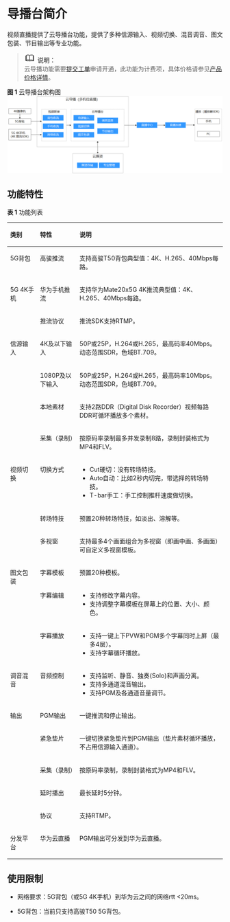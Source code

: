 # 导播台简介<a name="live_01_0037"></a>

视频直播提供了云导播台功能，提供了多种信源输入、视频切换、混音调音、图文包装、节目输出等专业功能。

>![](public_sys-resources/icon-note.gif) **说明：**   
>云导播功能需要[提交工单](https://console.huaweicloud.com/ticket/?#/ticketindex/business?productTypeId=ffb4ebf5fb094bc6aef0129c276ce42e)申请开通，此功能为计费项，具体价格请参见[产品价格详情](https://www.huaweicloud.com/pricing.html?tab=detail#/live)。  

**图 1**  云导播台架构图<a name="fig1836512195218"></a>  
![](figures/云导播台架构图.png "云导播台架构图")

## 功能特性<a name="section595118302819"></a>

**表 1**  功能列表

<a name="table191051236268"></a>
<table><thead align="left"><tr id="row33083313263"><th class="cellrowborder" valign="top" width="13.86%" id="mcps1.2.4.1.1"><p id="p330963122619"><a name="p330963122619"></a><a name="p330963122619"></a><strong id="b430916332610"><a name="b430916332610"></a><a name="b430916332610"></a>类别</strong></p>
</th>
<th class="cellrowborder" valign="top" width="18.29%" id="mcps1.2.4.1.2"><p id="p230910313267"><a name="p230910313267"></a><a name="p230910313267"></a><strong id="b430919311267"><a name="b430919311267"></a><a name="b430919311267"></a>特性</strong></p>
</th>
<th class="cellrowborder" valign="top" width="67.85%" id="mcps1.2.4.1.3"><p id="p173099392619"><a name="p173099392619"></a><a name="p173099392619"></a><strong id="b183091038267"><a name="b183091038267"></a><a name="b183091038267"></a>说明</strong></p>
</th>
</tr>
</thead>
<tbody><tr id="row107968434305"><td class="cellrowborder" valign="top" width="13.86%" headers="mcps1.2.4.1.1 "><p id="p78485873012"><a name="p78485873012"></a><a name="p78485873012"></a>5G背包</p>
</td>
<td class="cellrowborder" valign="top" width="18.29%" headers="mcps1.2.4.1.2 "><p id="p19841258153018"><a name="p19841258153018"></a><a name="p19841258153018"></a>高骏推流</p>
</td>
<td class="cellrowborder" valign="top" width="67.85%" headers="mcps1.2.4.1.3 "><p id="p38535863011"><a name="p38535863011"></a><a name="p38535863011"></a>支持高骏T50背包典型值：4K、H.265、40Mbps每路。</p>
</td>
</tr>
<tr id="row111051947153012"><td class="cellrowborder" rowspan="2" valign="top" width="13.86%" headers="mcps1.2.4.1.1 "><p id="p985195814309"><a name="p985195814309"></a><a name="p985195814309"></a>5G 4K手机</p>
</td>
<td class="cellrowborder" valign="top" width="18.29%" headers="mcps1.2.4.1.2 "><p id="p1985185863019"><a name="p1985185863019"></a><a name="p1985185863019"></a>华为手机推流</p>
</td>
<td class="cellrowborder" valign="top" width="67.85%" headers="mcps1.2.4.1.3 "><p id="p188516588309"><a name="p188516588309"></a><a name="p188516588309"></a>支持华为Mate20x5G 4K推流典型值：4K、H.265、40Mbps每路。</p>
</td>
</tr>
<tr id="row664257163015"><td class="cellrowborder" valign="top" headers="mcps1.2.4.1.1 "><p id="p188515589300"><a name="p188515589300"></a><a name="p188515589300"></a>推流协议</p>
</td>
<td class="cellrowborder" valign="top" headers="mcps1.2.4.1.2 "><p id="p6851586306"><a name="p6851586306"></a><a name="p6851586306"></a>推流SDK支持RTMP。</p>
</td>
</tr>
<tr id="row1330933192616"><td class="cellrowborder" rowspan="4" valign="top" width="13.86%" headers="mcps1.2.4.1.1 "><p id="p1330983112618"><a name="p1330983112618"></a><a name="p1330983112618"></a>信源输入</p>
</td>
<td class="cellrowborder" valign="top" width="18.29%" headers="mcps1.2.4.1.2 "><p id="p4309113102613"><a name="p4309113102613"></a><a name="p4309113102613"></a>4K及以下输入</p>
</td>
<td class="cellrowborder" valign="top" width="67.85%" headers="mcps1.2.4.1.3 "><p id="p0309113192617"><a name="p0309113192617"></a><a name="p0309113192617"></a>50P或25P，H.264或H.265，最高码率40Mbps。动态范围SDR，色域BT.709。</p>
</td>
</tr>
<tr id="row143096322618"><td class="cellrowborder" valign="top" headers="mcps1.2.4.1.1 "><p id="p4309239266"><a name="p4309239266"></a><a name="p4309239266"></a>1080P及以下输入</p>
</td>
<td class="cellrowborder" valign="top" headers="mcps1.2.4.1.2 "><p id="p103091435262"><a name="p103091435262"></a><a name="p103091435262"></a>50P或25P，H.264或H.265，最高码率10Mbps。动态范围SDR，色域BT.709。</p>
</td>
</tr>
<tr id="row10309113152611"><td class="cellrowborder" valign="top" headers="mcps1.2.4.1.1 "><p id="p43091935263"><a name="p43091935263"></a><a name="p43091935263"></a>本地素材</p>
</td>
<td class="cellrowborder" valign="top" headers="mcps1.2.4.1.2 "><p id="p630920362618"><a name="p630920362618"></a><a name="p630920362618"></a>支持2路DDR（Digital Disk Recorder）视频每路DDR可循环播放多个素材。</p>
</td>
</tr>
<tr id="row7309163152615"><td class="cellrowborder" valign="top" headers="mcps1.2.4.1.1 "><p id="p1930910362615"><a name="p1930910362615"></a><a name="p1930910362615"></a>采集（录制）</p>
</td>
<td class="cellrowborder" valign="top" headers="mcps1.2.4.1.2 "><p id="p930913352613"><a name="p930913352613"></a><a name="p930913352613"></a>按原码率录制最多并发录制8路，录制封装格式为MP4和FLV。</p>
</td>
</tr>
<tr id="row930919372613"><td class="cellrowborder" rowspan="3" valign="top" width="13.86%" headers="mcps1.2.4.1.1 "><p id="p1330963152618"><a name="p1330963152618"></a><a name="p1330963152618"></a>视频切换</p>
</td>
<td class="cellrowborder" valign="top" width="18.29%" headers="mcps1.2.4.1.2 "><p id="p133091131262"><a name="p133091131262"></a><a name="p133091131262"></a>切换方式</p>
</td>
<td class="cellrowborder" valign="top" width="67.85%" headers="mcps1.2.4.1.3 "><a name="ul75422275133"></a><a name="ul75422275133"></a><ul id="ul75422275133"><li>Cut硬切：没有转场特技。</li><li>Auto自动：比如2秒内切完，带选择的转场特技。</li><li>T-bar手工：手工控制推杆速度做切换。</li></ul>
</td>
</tr>
<tr id="row173091830266"><td class="cellrowborder" valign="top" headers="mcps1.2.4.1.1 "><p id="p4310634263"><a name="p4310634263"></a><a name="p4310634263"></a>转场特技</p>
</td>
<td class="cellrowborder" valign="top" headers="mcps1.2.4.1.2 "><p id="p031043132610"><a name="p031043132610"></a><a name="p031043132610"></a>预置20种转场特技，如淡出、溶解等。</p>
</td>
</tr>
<tr id="row1931063142617"><td class="cellrowborder" valign="top" headers="mcps1.2.4.1.1 "><p id="p1031016310264"><a name="p1031016310264"></a><a name="p1031016310264"></a>多视窗</p>
</td>
<td class="cellrowborder" valign="top" headers="mcps1.2.4.1.2 "><p id="p133101732267"><a name="p133101732267"></a><a name="p133101732267"></a>支持最多4个画面组合为多视窗（即画中画、多画面）可自定义多视窗模板。</p>
</td>
</tr>
<tr id="row10310237264"><td class="cellrowborder" rowspan="3" valign="top" width="13.86%" headers="mcps1.2.4.1.1 "><p id="p1831011312614"><a name="p1831011312614"></a><a name="p1831011312614"></a>图文包装</p>
</td>
<td class="cellrowborder" valign="top" width="18.29%" headers="mcps1.2.4.1.2 "><p id="p13101537269"><a name="p13101537269"></a><a name="p13101537269"></a>字幕模板</p>
</td>
<td class="cellrowborder" valign="top" width="67.85%" headers="mcps1.2.4.1.3 "><p id="p203103322615"><a name="p203103322615"></a><a name="p203103322615"></a>预置20种模板。</p>
</td>
</tr>
<tr id="row1931093112618"><td class="cellrowborder" valign="top" headers="mcps1.2.4.1.1 "><p id="p103101035267"><a name="p103101035267"></a><a name="p103101035267"></a>字幕编辑</p>
</td>
<td class="cellrowborder" valign="top" headers="mcps1.2.4.1.2 "><a name="ul108436135538"></a><a name="ul108436135538"></a><ul id="ul108436135538"><li>支持修改字幕内容。</li><li>支持调整字幕模板在屏幕上的位置、大小、颜色。</li></ul>
</td>
</tr>
<tr id="row173101238263"><td class="cellrowborder" valign="top" headers="mcps1.2.4.1.1 "><p id="p13310163172617"><a name="p13310163172617"></a><a name="p13310163172617"></a>字幕播放</p>
</td>
<td class="cellrowborder" valign="top" headers="mcps1.2.4.1.2 "><a name="ul76171727549"></a><a name="ul76171727549"></a><ul id="ul76171727549"><li>支持一键上下PVW和PGM多个字幕同时上屏（最多4层）。</li><li>支持字幕循环播放。</li></ul>
</td>
</tr>
<tr id="row12310183202620"><td class="cellrowborder" valign="top" width="13.86%" headers="mcps1.2.4.1.1 "><p id="p1931023182614"><a name="p1931023182614"></a><a name="p1931023182614"></a>调音混音</p>
</td>
<td class="cellrowborder" valign="top" width="18.29%" headers="mcps1.2.4.1.2 "><p id="p53101037267"><a name="p53101037267"></a><a name="p53101037267"></a>音频控制</p>
</td>
<td class="cellrowborder" valign="top" width="67.85%" headers="mcps1.2.4.1.3 "><a name="ul16351142725413"></a><a name="ul16351142725413"></a><ul id="ul16351142725413"><li>支持监听、静音、独奏(Solo)和声画分离。</li><li>支持多通道混音输出。</li><li>支持PGM及各通道音量调节。</li></ul>
</td>
</tr>
<tr id="row03113311269"><td class="cellrowborder" rowspan="5" valign="top" width="13.86%" headers="mcps1.2.4.1.1 "><p id="p10311193122610"><a name="p10311193122610"></a><a name="p10311193122610"></a>输出</p>
</td>
<td class="cellrowborder" valign="top" width="18.29%" headers="mcps1.2.4.1.2 "><p id="p7311133261"><a name="p7311133261"></a><a name="p7311133261"></a>PGM输出</p>
</td>
<td class="cellrowborder" valign="top" width="67.85%" headers="mcps1.2.4.1.3 "><p id="p18311337265"><a name="p18311337265"></a><a name="p18311337265"></a>一键推流和停止输出。</p>
</td>
</tr>
<tr id="row1831113314265"><td class="cellrowborder" valign="top" headers="mcps1.2.4.1.1 "><p id="p931116315265"><a name="p931116315265"></a><a name="p931116315265"></a>紧急垫片</p>
</td>
<td class="cellrowborder" valign="top" headers="mcps1.2.4.1.2 "><p id="p113111335267"><a name="p113111335267"></a><a name="p113111335267"></a>一键切换紧急垫片到PGM输出（垫片素材循环播放，不占用信源输入通道）。</p>
</td>
</tr>
<tr id="row33119314262"><td class="cellrowborder" valign="top" headers="mcps1.2.4.1.1 "><p id="p53111039262"><a name="p53111039262"></a><a name="p53111039262"></a>采集（录制）</p>
</td>
<td class="cellrowborder" valign="top" headers="mcps1.2.4.1.2 "><p id="p231133152613"><a name="p231133152613"></a><a name="p231133152613"></a>按原码率录制，录制封装格式为MP4和FLV。</p>
</td>
</tr>
<tr id="row1931111312615"><td class="cellrowborder" valign="top" headers="mcps1.2.4.1.1 "><p id="p13112310269"><a name="p13112310269"></a><a name="p13112310269"></a>延时播出</p>
</td>
<td class="cellrowborder" valign="top" headers="mcps1.2.4.1.2 "><p id="p163111439267"><a name="p163111439267"></a><a name="p163111439267"></a>最长延时5分钟。</p>
</td>
</tr>
<tr id="row131123202619"><td class="cellrowborder" valign="top" headers="mcps1.2.4.1.1 "><p id="p1731123132613"><a name="p1731123132613"></a><a name="p1731123132613"></a>协议</p>
</td>
<td class="cellrowborder" valign="top" headers="mcps1.2.4.1.2 "><p id="p1531212372616"><a name="p1531212372616"></a><a name="p1531212372616"></a>支持RTMP。</p>
</td>
</tr>
<tr id="row142911282319"><td class="cellrowborder" valign="top" width="13.86%" headers="mcps1.2.4.1.1 "><p id="p16369121315316"><a name="p16369121315316"></a><a name="p16369121315316"></a>分发平台</p>
</td>
<td class="cellrowborder" valign="top" width="18.29%" headers="mcps1.2.4.1.2 "><p id="p5369813153117"><a name="p5369813153117"></a><a name="p5369813153117"></a>华为云直播</p>
</td>
<td class="cellrowborder" valign="top" width="67.85%" headers="mcps1.2.4.1.3 "><p id="p1636931383116"><a name="p1636931383116"></a><a name="p1636931383116"></a>PGM输出可分发到华为云直播。</p>
</td>
</tr>
</tbody>
</table>

## 使用限制<a name="section3941251729"></a>

-   网络要求：5G背包（或5G 4K手机）到华为云之间的网络rtt <20ms。

-   5G背包：当前只支持高骏T50 5G背包。

